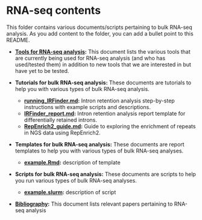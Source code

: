 # RNA-seq contents

This folder contains various documents/scripts pertaining to bulk RNA-seq analysis. As you add content to the folder, you can add a bullet point to this README.

* **[Tools for RNA-seq analysis](tools.md):** This document lists the various tools that are currently being used for RNA-seq analysis (and who has used/tested them) in addition to new tools that we are interested in but have yet to be tested.

* **Tutorials for bulk RNA-seq analysis:** These documents are tutorials to help you with various types of bulk RNA-seq analysis.

  - **[running_IRFinder.md](https://github.com/hbc/knowledgebase/blob/master/research/rnaseq/running_IRFinder.md):** Intron retention analysis step-by-step instructions with example scripts and descriptions.
  - **[IRFinder_report.md](https://github.com/hbc/knowledgebase/blob/master/research/rnaseq/IRFinder_report.md):** Intron retention analysis report template for differentially retained introns.
  - **[RepEnrich2_guide.md](https://github.com/hbc/knowledgebase/blob/master/research/rnaseq/RepEnrich2_guide.md):** Guide to exploring the enrichment of repeats in NGS data using RepEnrich2.

* **Templates for bulk RNA-seq analysis:** These documents are report templates to help you with various types of bulk RNA-seq analyses.
  - **[example.Rmd]():** description of template

* **Scripts for bulk RNA-seq analysis:** These documents are scripts to help you run various types of bulk RNA-seq analyses.
  - **[example.slurm]():** description of script
  
* **[Bibliography](bibliography.md):** This document lists relevant papers pertaining to RNA-seq analysis


